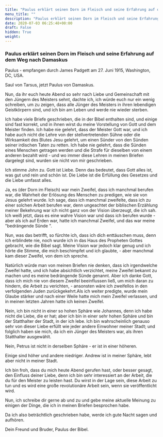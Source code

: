 ```yaml
---
title: "Paulus erklärt seinen Dorn im Fleisch und seine Erfahrung auf dem Weg nach Damaskus "
menu_title: ""
description: "Paulus erklärt seinen Dorn im Fleisch und seine Erfahrung auf dem Weg nach Damaskus "
date: 2020-07-03 06:25:48+00:00
draft: False
hidden: True
weight:
---
```

### Paulus erklärt seinen Dorn im Fleisch und seine Erfahrung auf dem Weg nach Damaskus

Paulus - empfangen durch James Padgett am 27. Juni 1915, Washington, DC, USA.

Saul von Tarsus, jetzt Paulus von Damaskus.

Nun, da ihr euch heute Abend so sehr nach Liebe und Gemeinschaft mit den Jüngern des Meisters sehnt, dachte ich, ich würde euch nur ein wenig schreiben, um zu zeigen, dass alle Jünger des Meisters in ihren lebendigen Geistkörpern sind, und ich bin am Leben und werde nie wieder sterben.

Ich habe viele Briefe geschrieben, die in der Bibel enthalten sind, und einige sind fast korrekt, und in ihnen wirst du meine Vorstellung von Gott und dem Meister finden. Ich habe nie gelehrt, dass der Meister Gott war, und ich habe auch nicht die Lehre von der stellvertretenden Sühne oder die Wirksamkeit des Blutes Jesu gelehrt, um einen Sünder von den Sünden seiner irdischen Taten zu retten. Ich habe nie gelehrt, dass die Sünden eines Menschen getragen werden und die Strafe für dieselben von einem anderen bezahlt wird - und wo immer diese Lehren in meinen Briefen dargelegt sind, wurden sie nicht von mir geschrieben.

Ich stimme John zu. Gott ist Liebe. Denn das bedeutet, dass Gott alles ist, was gut und rein und schön ist. Die Liebe ist die Erfüllung des Gesetzes und die Liebe umfasst alles.

Ja, es (der Dorn im Fleisch) war mein Zweifel, dass ich manchmal berufen war, die Wahrheit der Erlösung des Menschen zu predigen, wie sie von Jesus gelehrt wurde. Ich sage, dass ich manchmal zweifelte, dass ich zu einer solchen Arbeit berufen war, denn ungeachtet der biblischen Erzählung meiner Bekehrung war ich nicht ganz von der Vision überzeugt, die ich sah. Ich weiß jetzt, dass es eine wahre Vision war und dass ich berufen wurde - aber als ich auf Erden war, hatte ich manchmal Zweifel, und das war meine  "bedrängende Sünde ".

Nun, was das betrifft, so fürchte ich, dass ich dich enttäuschen muss, denn ich erblindete nie, noch wurde ich in das Haus des Propheten Gottes gebracht, wie die Bibel sagt. Meine Vision war jedoch klar genug und ich hörte die Stimme, die mich beschimpfet und ich glaubte, - aber manchmal kam dieser Zweifel, von dem ich spreche.

Natürlich würde man von meinen Briefen nie denken, dass ich irgendwelche Zweifel hatte, und ich habe absichtlich verzichtet, meine Zweifel bekannt zu machen und es meine bedrängende Sünde genannt. Aber ich danke Gott, dass ich mich nie von diesem Zweifel beeinflussen ließ, um mich daran zu hindern, die Arbeit zu verichten, - ansonsten wäre ich zweifellos in den verfolgenden Juden zurückgekehrt.Als ich weiter predigte, wurde mein Glaube stärker und nach einer Weile hatte mich mein Zweifel verlassen, und in meinen letzten Jahren hatte ich keinen Zweifel.

Nein, ich bin nicht in einer so hohen Sphäre wie Johannes, denn ich habe nicht die Liebe, die er hat; aber ich bin in einer sehr hohen Sphäre und bin der Statthalter der Stadt, in der ich lebe. Ich bin wahrscheinlich genauso sehr von dieser Liebe erfüllt wie jeder andere Einwohner meiner Stadt; und folglich haben sie mich, da ich ein Jünger des Meisters war, als ihren Statthalter ausgewählt.

Nein, Petrus ist nicht in derselben Sphäre - er ist in einer höheren.

Einige sind höher und andere niedriger. Andrew ist in meiner Sphäre, lebt aber nicht in meiner Stadt.

Ich bin froh, dass du mich heute Abend gerufen hast, oder besser gesagt, den Einfluss deiner Liebe, denn ich bin sehr interessiert an der Arbeit, die du für den Meister zu leisten hast. Du wirst in der Lage sein, diese Arbeit zu tun und es wird eine große revolutionäre Arbeit sein, wenn sie veröffentlicht wird.

Nun, ich schreibe dir gerne ab und zu und gebe meine aktuelle Meinung zu einigen der Dinge, die ich in meinen Briefen besprochen habe.

Da ich also beträchtlich geschrieben habe, werde ich gute Nacht sagen und aufhören.

Dein Freund und Bruder, Paulus der Bibel.
